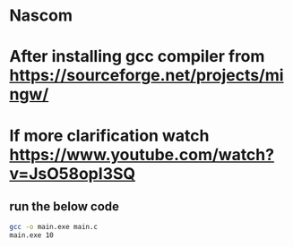 # Nascom

# After installing gcc compiler from https://sourceforge.net/projects/mingw/
# If more clarification watch https://www.youtube.com/watch?v=JsO58opI3SQ

## run the below code
```bash
gcc -o main.exe main.c
main.exe 10
```